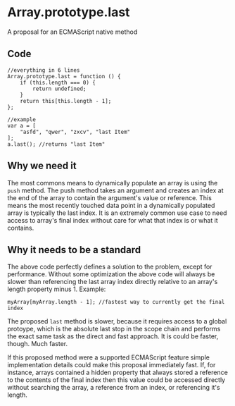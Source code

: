 # Array.prototype.last
A proposal for an ECMAScript native method

Code
---

    //everything in 6 lines
    Array.prototype.last = function () {
        if (this.length === 0) {
            return undefined;
        }
        return this[this.length - 1];
    };

    //example
    var a = [
        "asfd", "qwer", "zxcv", "last Item"
    ];
    a.last(); //returns "last Item"

Why we need it
---

The most commons means to dynamically populate an array is using the `push`
method. The push method takes an argument and creates an index at the end of the
array to contain the argument's value or reference. This means the most recently
touched data point in a dynamically populated array is typically the last index.
It is an extremely common use case to need access to array's final index without
care for what that index is or what it contains.

Why it needs to be a standard
---

The above code perfectly defines a solution to the problem, except for
performance. Without some optimization the above code will always be slower than
referencing the last array index directly relative to an array's length property
minus 1.  Example:

    myArray[myArray.length - 1]; //fastest way to currently get the final index

The proposed `last` method is slower, because it requires access to a global
protoype, which is the absolute last stop in the scope chain and performs the
exact same task as the direct and fast approach. It is could be faster, though.
Much faster.

If this proposed method were a supported ECMAScript feature simple
implementation details could make this proposal immediately fast. If, for
instance, arrays contained a hidden property that always stored a reference to
the contents of the final index then this value could be accessed directly
without searching the array, a reference from an index, or referencing it's
length.
